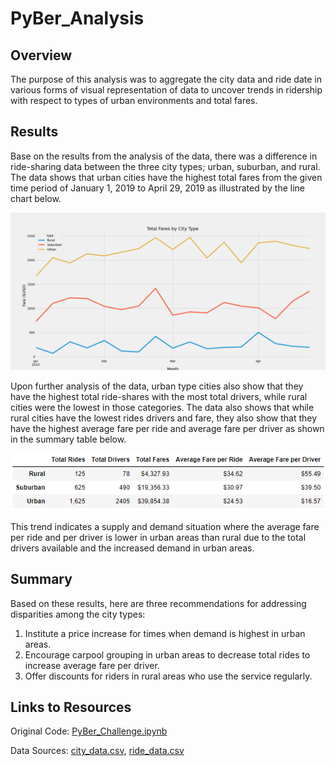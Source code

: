 # PyBer_Analysis
## Overview
The purpose of this analysis was to aggregate the city data and ride date in various forms of visual representation of data to uncover trends in ridership with respect to types of urban environments and total fares.

## Results
Base on the results from the analysis of the data, there was a difference in ride-sharing data between the three city types; urban, suburban, and rural. The data shows that urban cities have the highest total fares from the given time period of January 1, 2019 to April 29, 2019 as illustrated by the line chart below.

![Summary Chart](Analysis/Pyber_fare_summary.png "Figure 1")

Upon further analysis of the data, urban type cities also show that they have the highest total ride-shares with the most total drivers, while rural cities were the lowest in those categories. The data also shows that while rural cities have the lowest rides drivers and fare, they also show that they have the highest average fare per ride and average fare per driver as shown in the summary table below.

![Summary Table](Analysis/PyBer_fare_summary_table.png "Figure 2")

This trend indicates a supply and demand situation where the average fare per ride and per driver is lower in urban areas than rural due to the total drivers available and the increased demand in urban areas. 

## Summary
Based on these results, here are three recommendations for addressing disparities among the city types:
  
  1)  Institute a price increase for times when demand is highest in urban areas.
  2)  Encourage carpool grouping in urban areas to decrease total rides to increase average fare per driver. 
  3)  Offer discounts for riders in rural areas who use the service regularly.

## Links to Resources
Original Code: [PyBer_Challenge.ipynb](PyBer_Challenge.ipynb)

Data Sources: [city_data.csv](Resources/city_data.csv), [ride_data.csv](Resources/ride_data.csv)
